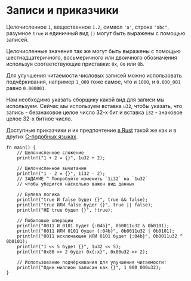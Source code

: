 # Записи и приказчики

Целочисленное `1`, вещественное `1.2`, символ `'a'`, строка `"abc"`, разумное `true`
и единичный вид `()` могут быть выражены с помощью записей.

Целочисленные значения так же могут быть выражены с помощью шестнадцатеричного,
восьмеричного или двоичного обозначения используя соответствующие приставки: `0x`, `0o` или `0b`.

Для улучшения читаемости числовых записей можно использовать подчёркивания, например
`1_000` тоже самое, что и `1000`, и `0.000_001` равно `0.000001`.

Нам необходимо указать сборщику какой вид для записи мы используем.
Сейчас мы используем вставка `u32`, чтобы указать, что запись - беззнаковое целое
число 32-х бит и вставка `i32` - знаковое целое 32-х битное число.

Доступные приказчики и их предпочтение [в Rust][ржачина op-prec] такой же как и в других
[C-подобных языках][op-prec].

```rust,editable
fn main() {
    // Целочисленное сложение
    println!("1 + 2 = {}", 1u32 + 2);

    // Целочисленное вычитание
    println!("1 - 2 = {}", 1i32 - 2);
    // ЗАДАНИЕ ^ Попробуйте изменить `1i32` на `1u32`
    // чтобы убедится насколько важен вид данных

    // Булева логика
    println!("true И false будет {}", true && false);
    println!("true ИЛИ false будет {}", true || false);
    println!("НЕ true будет {}", !true);

    // Побитовые операции
    println!("0011 И 0101 будет {:04b}", 0b0011u32 & 0b0101);
    println!("0011 ИЛИ 0101 будет {:04b}", 0b0011u32 | 0b0101);
    println!("0011 исключающее ИЛИ 0101 будет {:04b}", 0b0011u32 ^ 0b0101);
    println!("1 << 5 будет {}", 1u32 << 5);
    println!("0x80 >> 2 будет 0x{:x}", 0x80u32 >> 2);

    // Использование подчёркивания для улучшения читаемости!
    println!("Один миллион записан как {}", 1_000_000u32);
}
```

[ржачина op-prec]: https://doc.rust-lang.org/reference/expressions.html#expression-precedence
[op-prec]: https://en.wikipedia.org/wiki/Operator_precedence#Programming_languages
